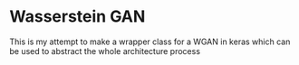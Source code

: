 # Wasserstein GAN

This is my attempt to make a wrapper class for a WGAN in keras which can be used to abstract the whole architecture process 
